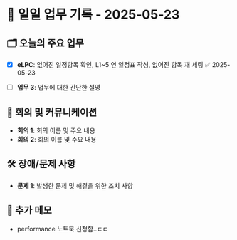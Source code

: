 # 📅 일일 업무 기록 - 2025-05-23

## 🗂 오늘의 주요 업무

- [x] **eLPC**: 없어진 일정항목 확인, L1~5 연 일정표 작성, 없어진 항목 재 세팅 ✅ 2025-05-23



- [ ] **업무 3**: 업무에 대한 간단한 설명


## 🔄 회의 및 커뮤니케이션
- **회의 1**: 회의 이름 및 주요 내용
- **회의 2**: 회의 이름 및 주요 내용

## 🛠 장애/문제 사항
- **문제 1**: 발생한 문제 및 해결을 위한 조치 사항


## 📝 추가 메모
- performance 노트북 신청함..ㄷㄷ